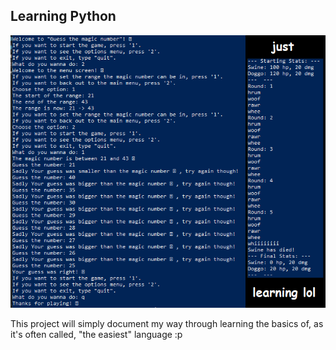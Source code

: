 ## Learning Python

![](readme.png)

This project will simply document my way through learning the basics of, as it's often called, "the easiest" language :p